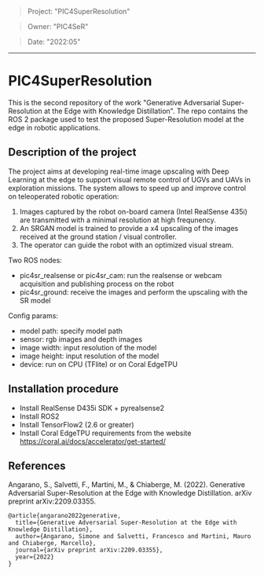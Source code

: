 > Project: "PIC4SuperResolution"

> Owner: "PIC4SeR" 

> Date: "2022:05" 

---

# PIC4SuperResolution
This is the second repository of the work "Generative Adversarial Super-Resolution at the Edge with Knowledge Distillation". The repo contains the ROS 2 package used to test the proposed Super-Resolution model at the edge in robotic applications.
## Description of the project
The project aims at developing real-time image upscaling with Deep Learning at the edge to support visual remote control of UGVs and UAVs in exploration missions. The system allows to speed up and improve control on teleoperated robotic operation:
1) Images captured by the robot on-board camera (Intel RealSense 435i) are transmitted with a minimal resolution at high frequnency. 
2) An SRGAN model is trained to provide a x4 upscaling of the images received at the ground station / visual controller.
3) The operator can guide the robot with an optimized visual stream. 

Two ROS nodes:
  - pic4sr_realsense or pic4sr_cam: run the realsense or webcam acquisition and publishing process on the robot
  - pic4sr_ground: receive the images and perform the upscaling with the SR model

Config params:
  - model path: specify model path
  - sensor: rgb images and depth images
  - image width: input resolution of the model
  - image height: input resolution of the model
  - device: run on CPU (TFlite) or on Coral EdgeTPU

## Installation procedure
- Install RealSense D435i SDK + pyrealsense2
- Install ROS2
- Install TensorFlow2 (2.6 or greater)
- Install Coral EdgeTPU requirements from the website https://coral.ai/docs/accelerator/get-started/

## References
Angarano, S., Salvetti, F., Martini, M., & Chiaberge, M. (2022). Generative Adversarial Super-Resolution at the Edge with Knowledge Distillation. arXiv preprint arXiv:2209.03355.

	@article{angarano2022generative,
	  title={Generative Adversarial Super-Resolution at the Edge with Knowledge Distillation},
	  author={Angarano, Simone and Salvetti, Francesco and Martini, Mauro and Chiaberge, Marcello},
	  journal={arXiv preprint arXiv:2209.03355},
	  year={2022}
	}

